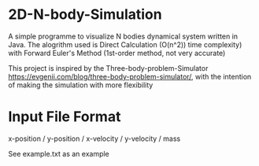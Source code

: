 # 2D-N-body-Simulation

A simple programme to visualize N bodies dynamical system written in Java. The alogrithm used is Direct Calculation (O(n^2)) time complexity) with Forward Euler's Method (1st-order method, not very accurate)

This project is inspired by the Three-body-problem-Simulator https://evgenii.com/blog/three-body-problem-simulator/, with the intention of making the simulation with more flexibility

# Input File Format
  x-position  / y-position  / x-velocity  / y-velocity  / mass
  
  See example.txt as an example
